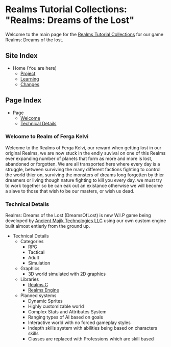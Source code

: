 [Page]:https://github.com/Ancient-Majik-Tech/Social.Wiki.Games.DreamsOfLost

[Page Social.Wiki.Home]: [link]
[Page Libs.Core]:link
[Page Libs.Engine]:link
[Page Social.Company.Website]:link

[Page Project Home]:link
[Page Learn Home]:link
[Page Changes Home]:link

[Sec Welcome]:https://github.com/Ancient-Majik-Tech/Social.Wiki.Games.DreamsOfLost#welcome-to-the-realm-of-ferga-kelvi
[Sec Details]:https://github.com/Ancient-Majik-Tech/Social.Wiki.Games.DreamsOfLost#technical-details

# Realms Tutorial Collections: "Realms: Dreams of the Lost"

Welcome to the main page for the [Realms Tutorial Collections][Page Social.Wiki.Home] for our game Realms: Dreams of the lost.

## Site Index

- Home (You are here)
	- [Project][Page Project Home]
	- [Learning][Page Learn Home]
	- [Changes][Page Changes Home]

## Page Index

- Page
	- [Welcome][Sec Welcome]
	- [Technical Details][Sec Details]

### Welcome to Realm of Ferga Kelvi

Welcome to the Realms of Ferga Kelvi, our reward when getting lost in our original Realms, we are now stuck in the endly suvival on one of this Realms ever expanding number of planets that form as more and more is lost, abandoned or forgotten. We are all transported here where every day is a struggle, between surviving the many different factions fighting to control the world thier on, surviving the monsters of dreams long forgotten by thier dreamers or living though nature fighting to kill you every day. we must try to work together so be can eak out an existance otherwise we will become a slave to those that wish to be our masters, or wish us dead.

### Technical Details

Realms: Dreams of the Lost (DreamsOfLost) is new W.I.P game being developed by [Ancient Majik Technologies LLC][Page Social.Company.Website] using our own custom engine built almost entierly from the ground up. 

- Technical Details
	- Categories
		- RPG
		- Tactical
		- Adult
		- Simulation
	- Graphics
		- 3D world simulated with 2D graphics
	- Libraries
		- [Realms C][Page Libs.Core]
		- [Realms Engine][Page Libs.Engine]
	- Planned systems
		- Dynamic Sprites
		- Highly customizable world
		- Complex Stats and Attributes System
		- Ranging types of AI based on goals
		- Interactive world with no forced gameplay styles
		- Indepth skills system with abilities being based on characters skills
		- Classes are replaced with Professions which are skill based

